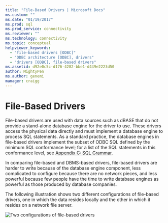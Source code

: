 ```yaml
---
title: "File-Based Drivers | Microsoft Docs"
ms.custom: ""
ms.date: "01/19/2017"
ms.prod: sql
ms.prod_service: connectivity
ms.reviewer: ""
ms.technology: connectivity
ms.topic: conceptual
helpviewer_keywords: 
  - "file-based drivers [ODBC]"
  - "ODBC architecture [ODBC], drivers"
  - "drivers [ODBC], file-based drivers"
ms.assetid: d92e0c5c-d176-4282-bbe1-d449e2223d50
author: MightyPen
ms.author: genemi
manager: craigg
---
```

# File-Based Drivers
File-based drivers are used with data sources such as dBASE that do not provide a stand-alone database engine for the driver to use. These drivers access the physical data directly and must implement a database engine to process SQL statements. As a standard practice, the database engines in file-based drivers implement the subset of ODBC SQL defined by the minimum SQL conformance level; for a list of the SQL statements in this conformance level, see [Appendix C: SQL Grammar](../../odbc/reference/appendixes/appendix-c-sql-grammar.md).  
  
 In comparing file-based and DBMS-based drivers, file-based drivers are harder to write because of the database engine component, less complicated to configure because there are no network pieces, and less powerful because few people have the time to write database engines as powerful as those produced by database companies.  
  
 The following illustration shows two different configurations of file-based drivers, one in which the data resides locally and the other in which it resides on a network file server.  
  
 ![Two configurations of file&#45;based drivers](../../odbc/reference/media/pr06.gif "pr06")

